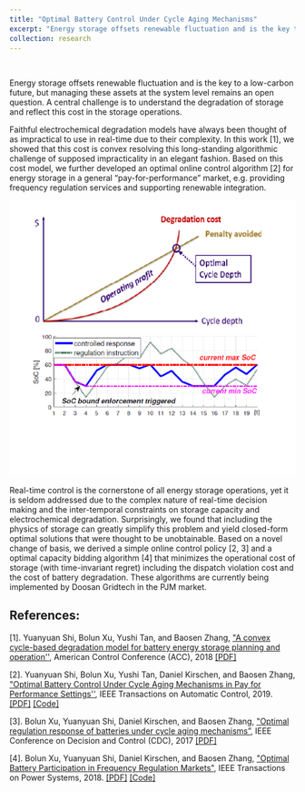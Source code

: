 ```yaml
---
title: "Optimal Battery Control Under Cycle Aging Mechanisms"
excerpt: "Energy storage offsets renewable fluctuation and is the key to a low-carbon future, but managing these assets at the system level is challenging. A central question is to understand the degradation of storage and reflect this cost in the operations. In this work, we prove that the cycle-based electrochemical degradation model is convex. Based on this cost model, we further develop an optimal online control algorithm for energy storage in a general "pay-for-performance" market via a novel change of basis.
collection: research
---
```

<p>&nbsp;</p>

Energy storage offsets renewable fluctuation and is the key to a low-carbon future, but managing these assets at the system level remains an open question. A central challenge is to understand the degradation of storage and reflect this cost in the storage operations.

Faithful electrochemical degradation models have always been thought of as impractical to use in real-time due to their complexity. In this work [1], we showed that this cost is convex resolving this long-standing algorithmic challenge of supposed impracticality in an elegant fashion. Based on this cost model, we further developed an optimal online control algorithm [2] for energy storage in a general “pay-for-performance” market, e.g. providing frequency regulation services and supporting renewable integration. 
<p align="center">
	<img src='/images/research/battery_controller.png'>
</p>
Real-time control is the cornerstone of all energy storage operations, yet it is seldom addressed due to the complex nature of real-time decision making and the inter-temporal constraints on storage capacity and electrochemical degradation. Surprisingly, we found that including the physics of storage can greatly simplify this problem and yield closed-form optimal solutions that were thought to be unobtainable. Based on a novel change of basis, we derived a simple online control policy [2, 3] and a optimal capacity bidding algorithm [4] that minimizes the operational cost of storage (with time-invariant regret) including the dispatch violation cost and the cost of battery degradation. These algorithms are currently being implemented by Doosan Gridtech in the PJM market.

## References:

[1]. Yuanyuan Shi, Bolun Xu, Yushi Tan, and Baosen Zhang, ["A convex cycle-based degradation model for battery energy storage planning and operation''](https://ieeexplore.ieee.org/document/8431814), American Control Conference (ACC), 2018  [[PDF]](https://arxiv.org/pdf/1703.07968.pdf)

[2]. Yuanyuan Shi, Bolun Xu, Yushi Tan, Daniel Kirschen, and Baosen Zhang, ["Optimal Battery Control Under Cycle Aging Mechanisms in Pay for Performance Settings''](https://ieeexplore.ieee.org/abstract/document/8449100), IEEE Transactions on Automatic Control, 2019. [[PDF]](https://arxiv.org/pdf/1709.05715.pdf) [[Code]](https://drive.google.com/file/d/1LNoaSbdMlIJ5RucSjCLRBmrBmqaQ0jfS/view?usp=sharing)

[3]. Bolun Xu, Yuanyuan Shi, Daniel Kirschen, and Baosen Zhang, ["Optimal regulation response of batteries under cycle aging mechanisms”](https://ieeexplore.ieee.org/stamp/stamp.jsp?arnumber=8263750), IEEE Conference on Decision and Control (CDC), 2017  [[PDF]](https://arxiv.org/pdf/1703.07824.pdf)

[4]. Bolun Xu, Yuanyuan Shi, Daniel Kirschen, and Baosen Zhang, ["Optimal Battery Participation in Frequency Regulation Markets"](https://ieeexplore.ieee.org/document/8383984), IEEE Transactions on Power Systems, 2018. [[PDF]](https://arxiv.org/pdf/1710.10514.pdf) [[Code]](https://drive.google.com/file/d/1NS_dURp4K211zeNiInDYId97VMNwDry1/view?usp=sharing)
